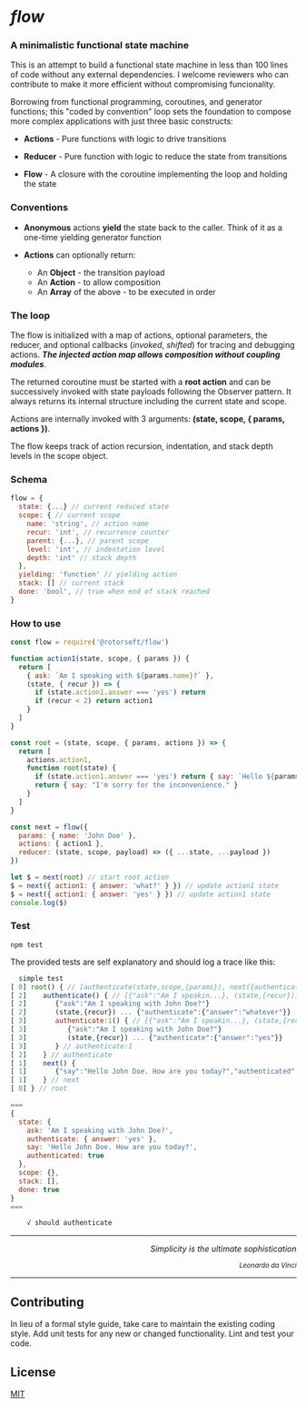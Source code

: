 # _flow_

### A minimalistic functional state machine

This is an attempt to build a functional state machine in less than 100 lines of code without any external dependencies. I welcome reviewers who can contribute to make it more efficient without compromising funcionality.

Borrowing from functional programming, coroutines, and generator functions; this "coded by convention" loop sets the foundation to compose more complex applications with just three basic constructs:

- **Actions** - Pure functions with logic to drive transitions

- **Reducer** - Pure function with logic to reduce the state from transitions

- **Flow** - A closure with the coroutine implementing the loop and holding the state

### Conventions

- **Anonymous** actions **yield** the state back to the caller. Think of it as a one-time yielding generator function

- **Actions** can optionally return:

  - An **Object** - the transition payload
  - An **Action** - to allow composition
  - An **Array** of the above - to be executed in order

### The loop

The flow is initialized with a map of actions, optional parameters, the reducer, and optional callbacks (_invoked_, _shifted_) for tracing and debugging actions. **_The injected action map allows composition without coupling modules_**.

The returned coroutine must be started with a **root action** and can be successively invoked with state payloads following the Observer pattern. It always returns its internal structure including the current state and scope.

Actions are internally invoked with 3 arguments: **(state, scope, { params, actions })**.

The flow keeps track of action recursion, indentation, and stack depth levels in the scope object.

### Schema

```javascript
flow = {
  state: {...} // current reduced state
  scope: { // current scope
    name: 'string', // action name
    recur: 'int', // recurrence counter
    parent: {...}, // parent scope
    level: 'int', // indentation level
    depth: 'int' // stack depth
  },
  yielding: 'function' // yielding action
  stack: [] // current stack
  done: 'bool', // true when end of stack reached
}
```

### How to use

```javascript
const flow = require('@rotorsoft/flow')

function action1(state, scope, { params }) {
  return [
    { ask: `Am I speaking with ${params.name}?` },
    (state, { recur }) => {
      if (state.action1.answer === 'yes') return
      if (recur < 2) return action1
    }
  ]
}

const root = (state, scope, { params, actions }) => {
  return [
    actions.action1,
    function root(state) {
      if (state.action1.answer === 'yes') return { say: `Hello ${params.name}. How are you today?` }
      return { say: "I'm sorry for the inconvenience." }
    }
  ]
}

const next = flow({
  params: { name: 'John Doe' },
  actions: { action1 },
  reducer: (state, scope, payload) => ({ ...state, ...payload })
})

let $ = next(root) // start root action
$ = next({ action1: { answer: 'what?' } }) // update action1 state
$ = next({ action1: { answer: 'yes' } }) // update action1 state
console.log($)
```

### Test

```
npm test
```

The provided tests are self explanatory and should log a trace like this:

```javascript
  simple test
[ 0] root() { // [authenticate(state,scope,{params}), next({authenticate,verifyPhone,canComeToThePhone})]
[ 2]    authenticate() { // [{"ask":"Am I speakin...}, (state,{recur})]
[ 2]       {"ask":"Am I speaking with John Doe?"}
[ 2]       (state,{recur}) ... {"authenticate":{"answer":"whatever"}}
[ 3]       authenticate:1() { // [{"ask":"Am I speakin...}, (state,{recur})]
[ 3]          {"ask":"Am I speaking with John Doe?"}
[ 3]          (state,{recur}) ... {"authenticate":{"answer":"yes"}}
[ 3]       } // authenticate:1
[ 2]    } // authenticate
[ 1]    next() {
[ 1]       {"say":"Hello John Doe. How are you today?","authenticated":true}
[ 1]    } // next
[ 0] } // root

===
{
  state: {
    ask: 'Am I speaking with John Doe?',
    authenticate: { answer: 'yes' },
    say: 'Hello John Doe. How are you today?',
    authenticated: true
  },
  scope: {},
  stack: [],
  done: true
}
===

    √ should authenticate
```

---

<div align="right">
 <i>Simplicity is the ultimate sophistication</i>

<small><i>Leonardo da Vinci</i></small>

</div>

---

## Contributing

In lieu of a formal style guide, take care to maintain the existing coding style. Add unit tests for any new or changed functionality. Lint and test your code.

## License

[MIT](https://choosealicense.com/licenses/mit/)
